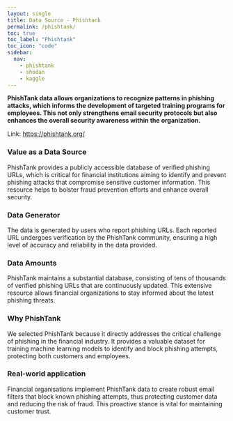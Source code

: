 ```yaml
---
layout: single
title: Data Source - Phishtank
permalink: /phishtank/
toc: true
toc_label: "Phishtank"
toc_icon: "code"
sidebar:
  nav: 
    - phishtank
    - shodan
    - kaggle
---
```

**PhishTank data allows organizations to recognize patterns in phishing attacks, which informs the development of targeted training programs for employees. This not only strengthens email security protocols but also enhances the overall security awareness within the organization.**

Link: https://phishtank.org/

### Value as a Data Source
PhishTank provides a publicly accessible database of verified phishing URLs, which is critical for financial institutions aiming to identify and prevent phishing attacks that compromise sensitive customer information. This resource helps to bolster fraud prevention efforts and enhance overall security.

### Data Generator
The data is generated by users who report phishing URLs. Each reported URL undergoes verification by the PhishTank community, ensuring a high level of accuracy and reliability in the data provided.

### Data Amounts
PhishTank maintains a substantial database, consisting of tens of thousands of verified phishing URLs that are continuously updated. This extensive resource allows financial organizations to stay informed about the latest phishing threats.

### Why PhishTank
We selected PhishTank because it directly addresses the critical challenge of phishing in the financial industry. It provides a valuable dataset for training machine learning models to identify and block phishing attempts, protecting both customers and employees.

### Real-world application
Financial organisations implement PhishTank data to create robust email filters that block known phishing attempts, thus protecting customer data and reducing the risk of fraud. This proactive stance is vital for maintaining customer trust.